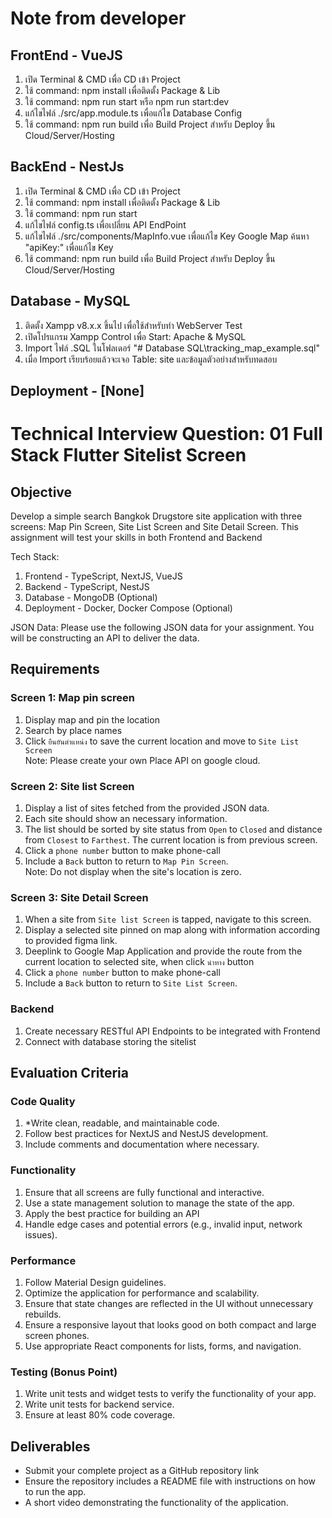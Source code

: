 # Note from developer

## FrontEnd - VueJS
1. เปิด Terminal & CMD เพื่อ CD เข้า Project
2. ใช้ command: npm install เพื่อติดตั้ง Package & Lib
3. ใช้ command: npm run start หรือ npm run start:dev
4. แก้ไขไฟล์ ./src/app.module.ts เพื่อแก้ไข Database Config
5. ใช้ command: npm run build เพื่อ Build Project สำหรับ Deploy ขึ้น Cloud/Server/Hosting

## BackEnd - NestJs
1. เปิด Terminal & CMD เพื่อ CD เข้า Project
2. ใช้ command: npm install เพื่อติดตั้ง Package & Lib
3. ใช้ command: npm run start
4. แก้ไขไฟล์ config.ts เพื่อเปลี่ยน API EndPoint
5. แก้ไขไฟล์ ./src/components/MapInfo.vue เพื่อแก้ไข Key Google Map ค้นหา "apiKey:" เพื่อแก้ไข Key
6. ใช้ command: npm run build เพื่อ Build Project สำหรับ Deploy ขึ้น Cloud/Server/Hosting

## Database - MySQL
1. ติดตั้ง Xampp v8.x.x ขึ้นไป เพื่อใช้สำหรับทำ WebServer Test
2. เปิดโปรแกรม Xampp Control เพื่อ Start: Apache & MySQL
3. Import ไฟล์ .SQL ในโฟลเดอร์  "# Database SQL\tracking_map_example.sql"
4. เมื่อ Import เรียบร้อยแล้วจะเจอ Table: site และข้อมูลตัวอย่างสำหรับทดสอบ

## Deployment - [None]

# Technical Interview Question: 01 Full Stack Flutter Sitelist Screen

## Objective

Develop a simple search Bangkok Drugstore site application with three screens: Map Pin Screen, Site List Screen and Site Detail Screen. This assignment will test your skills in both Frontend and Backend

Tech Stack:

1. Frontend - TypeScript, NextJS, VueJS
2. Backend - TypeScript, NestJS
3. Database - MongoDB (Optional)
4. Deployment - Docker, Docker Compose (Optional)

JSON Data:
Please use the following JSON data for your assignment. You will be constructing an API to deliver the data.

## Requirements

### Screen 1: Map pin screen

1. Display map and pin the location
2. Search by place names
3. Click `ยืนยันตำแหน่ง` to save the current location and move to `Site List Screen`\
Note: Please create your own Place API on google cloud.

### Screen 2: Site list Screen

1. Display a list of sites fetched from the provided JSON data.
2. Each site should show an necessary information.
3. The list should be sorted by site status from `Open` to `Closed` and distance from `Closest` to `Farthest`. The current location is from previous screen.
4. Click a `phone number` button to make phone-call
5. Include a `Back` button to return to `Map Pin Screen`.\
Note: Do not display when the site's location is zero.

### Screen 3: Site Detail Screen

1. When a site from `Site list Screen` is tapped, navigate to this screen.
2. Display a selected site pinned on map along with information according to provided figma link.
3. Deeplink to Google Map Application and provide the route from the current location to selected site, when click `นำทาง` button
4. Click a `phone number` button to make phone-call
5. Include a `Back` button to return to `Site List Screen`.

### Backend

1. Create necessary RESTful API Endpoints to be integrated with Frontend
2. Connect with database storing the sitelist

## Evaluation Criteria

### Code Quality

1. *Write clean, readable, and maintainable code.
2. Follow best practices for NextJS and NestJS development.
3. Include comments and documentation where necessary.

### Functionality

1. Ensure that all screens are fully functional and interactive.
2. Use a state management solution to manage the state of the app.
3. Apply the best practice for building an API
4. Handle edge cases and potential errors (e.g., invalid input, network issues).

### Performance

1. Follow Material Design guidelines.
2. Optimize the application for performance and scalability.
3. Ensure that state changes are reflected in the UI without unnecessary rebuilds.
4. Ensure a responsive layout that looks good on both compact and large screen phones.
5. Use appropriate React components for lists, forms, and navigation.

### Testing (Bonus Point)

1. Write unit tests and widget tests to verify the functionality of your app.
2. Write unit tests for backend service.
3. Ensure at least 80% code coverage.

## Deliverables

- Submit your complete project as a GitHub repository link
- Ensure the repository includes a README file with instructions on how to run the app.
- A short video demonstrating the functionality of the application.
